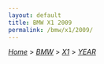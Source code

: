 ```yaml
---
layout: default
title: BMW X1 2009
permalink: /bmw/x1/2009/
---
```

[*Home*](/) > [*BMW*](/bmw/) > [*X1*](/bmw/x1/) > [*YEAR*](/bmw/x1/year/)
